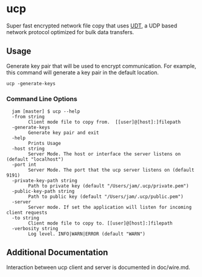# ucp
Super fast encrypted network file copy that uses [UDT](http://udt.sourceforge.net/), a UDP based network protocol optimized for bulk data transfers. 

## Usage

Generate key pair that will be used to encrypt communication. For example, this command will generate a key pair in the default location.  
```
ucp -generate-keys
```

### Command Line Options

```
  jam [master] $ ucp --help
  -from string
        Client mode file to copy from.  [[user]@[host]:]filepath
  -generate-keys
        Generate key pair and exit
  -help
        Prints Usage
  -host string
        Server Mode. The host or interface the server listens on (default "localhost")
  -port int
        Server Mode. The port that the ucp server listens on (default 9191)
  -private-key-path string
        Path to private key (default "/Users/jam/.ucp/private.pem")
  -public-key-path string
        Path to public key (default "/Users/jam/.ucp/public.pem")
  -server
        Server mode. If set the application will listen for incoming client requests
  -to string
        Client mode file to copy to. [[user]@[host]:]filepath
  -verbosity string
        Log level. INFO|WARN|ERROR (default "WARN")
```

## Additional Documentation

Interaction between ucp client and server is documented in doc/wire.md.  
